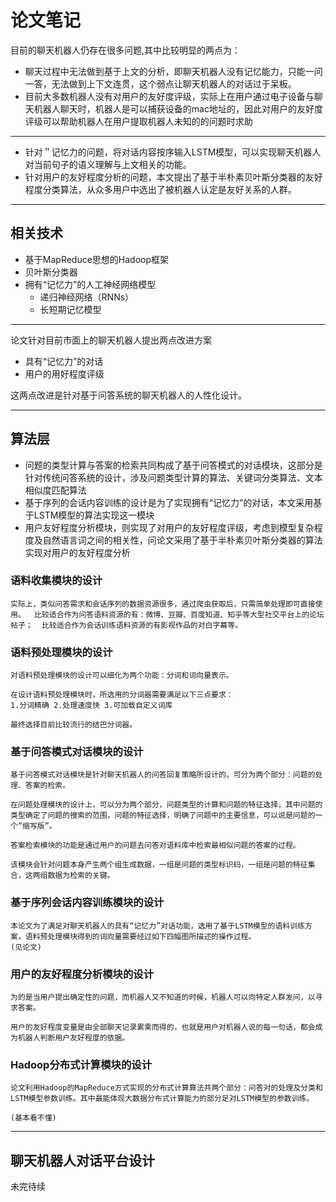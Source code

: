 # 论文笔记


目前的聊天机器人仍存在很多问题,其中比较明显的两点为：
* 聊天过程中无法做到基于上文的分析，即聊天机器人没有记忆能力，只能一问一答，无法做到上下文连贯，这个弱点让聊天机器人的对话过于呆板。
* 目前大多数机器人没有对用户的友好度评级，实际上在用户通过电子设备与聊天机器人聊天时，机器人是可以捕获设备的mac地址的，因此对用户的友好度评级可以帮助机器人在用户提取机器人未知的的问题时求助

---

 * 针对＂记忆力的问题，将对话内容按序输入LSTM模型，可以实现聊天机器人对当前句子的语义理解与上文相关的功能。
 * 针对用户的友好程度分析的问题，本文提出了基于半朴素贝叶斯分类器的友好程度分类算法，从众多用户中选出了被机器人认定是友好关系的人群。

---

## 相关技术

* 基于MapReduce思想的Hadoop框架
* 贝叶斯分类器
* 拥有“记忆力”的人工神经网络模型
    * 递归神经网络（RNNs）
    * 长短期记忆模型

---

论文针对目前市面上的聊天机器人提出两点改进方案

* 具有“记忆力”的对话
* 用户的用好程度评级

这两点改进是针对基于问答系统的聊天机器人的人性化设计。

---

## 算法层
* 问题的类型计算与答案的检索共同构成了基于问答模式的对话模块，这部分是针对传统问答系统的设计，涉及问题类型计算的算法、关键词分类算法、文本相似度匹配算法
* 基于序列的会话内容训练的设计是为了实现拥有“记忆力”的对话，本文采用基于LSTM模型的算法实现这一模块
* 用户友好程度分析模块，则实现了对用户的友好程度评级，考虑到模型复杂程度及自然语言词之间的相关性，问论文采用了基于半朴素贝叶斯分类器的算法实现对用户的友好程度分析

### **语料收集模块的设计**

    实际上，类似问答需求和会话序列的数据资源很多，通过爬虫获取后，只需简单处理即可直接使用。  比较适合作为问答语料资源的有：微博、豆瓣、百度知道、知乎等大型社交平台上的论坛帖子；  比较适合作为会话训练语料资源的有影视作品的对白字幕等。

### **语料预处理模块的设计**

    对语料预处理模块的设计可以细化为两个功能：分词和词向量表示。

    在设计语料预处理模块时，所选用的分词器需要满足以下三点要求：
    1.分词精确 2.处理速度快 3.可加载自定义词库

    最终选择目前比较流行的结巴分词器。

### 基于问答模式对话模块的设计

    基于问答模式对话模块是针对聊天机器人的问答回复策略所设计的，可分为两个部分：问题的处理、答案的检索。

    在问题处理模块的设计上，可以分为两个部分，问题类型的计算和问题的特征选择，其中问题的类型确定了问题的搜索的范围，问题的特征选择，明确了问题中的主要信息，可以说是问题的一个“缩写版”。

    答案检索模块的功能是通过用户的问题去问答对语料库中检索最相似问题的答案的过程。

    该模块会针对问题本身产生两个组生成数据，一组是问题的类型标识码，一组是问题的特征集合，这两组数据为检索的关键。

### 基于序列会话内容训练模块的设计

    本论文为了满足对聊天机器人的具有“记忆力”对话功能，选用了基于LSTM模型的语料训练方案，语料预处理模块得到的词向量需要经过如下四幅图所描述的操作过程。
    (见论文)

### 用户的友好程度分析模块的设计

    为的是当用户提出确定性的问题，而机器人又不知道的时候，机器人可以向特定人群发问，以寻求答案。

    用户的友好程度变量是由全部聊天记录累乘而得的，也就是用户对机器人说的每一句话，都会成为机器人判断用户友好程度的依据。

### Hadoop分布式计算模块的设计

    论文利用Hadoop的MapReduce方式实现的分布式计算算法共两个部分：问答对的处理及分类和LSTM模型参数训练。其中最能体现大数据分布式计算能力的部分足对LSTM模型的参数训练。

    (基本看不懂)

---

## 聊天机器人对话平台设计

未完待续